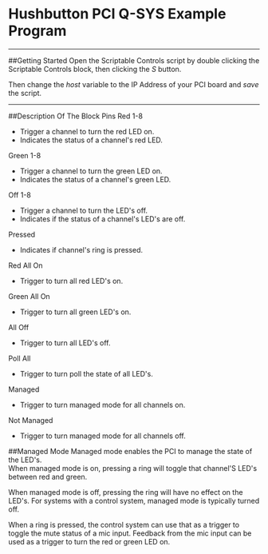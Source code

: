 # Hushbutton PCI Q-SYS Example Program

----
##Getting Started
Open the Scriptable Controls script by double clicking the Scriptable Controls block, then clicking the *S* button.  

Then change the *host* variable to the IP Address of your PCI board and *save* the script.  

----
##Description Of The Block Pins
Red 1-8  
* Trigger a channel to turn the red LED on.  
* Indicates the status of a channel's red LED.  

Green 1-8  
* Trigger a channel to turn the green LED on.  
* Indicates the status of a channel's green LED.  

Off 1-8  
* Trigger a channel to turn the LED's off.  
* Indicates if the status of a channel's LED's are off.  

Pressed  
* Indicates if channel's ring is pressed.  

Red All On  
* Trigger to turn all red LED's on.  

Green All On  
* Trigger to turn all green LED's on.  

All Off  
* Trigger to turn all LED's off.  

Poll All  
* Trigger to turn poll the state of all LED's.  

Managed  
* Trigger to turn managed mode for all channels on.  

Not Managed  
* Trigger to turn managed mode for all channels off.  

##Managed Mode
Managed mode enables the PCI to manage the state of the LED's.  
When managed mode is on, pressing a ring will toggle that channel'S LED's between red and green.

When managed mode is off, pressing the ring will have no effect on the LED's.
For systems with a control system, managed mode is typically turned off.

When a ring is pressed, the control system can use that as a trigger to toggle the mute status of a mic input.
Feedback from the mic input can be used as a trigger to turn the red or green LED on.